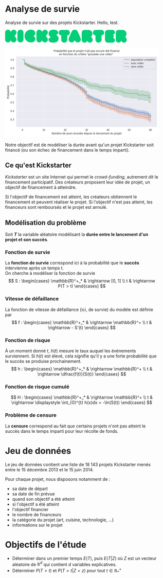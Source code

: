 # Analyse de survie

Analyse de survie sur des projets Kickstarter. Hello, test.

![Logo Kickstarter](img/kickstarter-logo.svg)

![](img/kmf-plots-has-video.png)

Notre objectif est de modéliser la durée avant qu'un projet Kickstarter soit financé (ou son échec de financement dans le temps imparti).

## Ce qu'est Kickstarter

_Kickstarter_ est un site Internet qui permet le _crowd-funding_, autrement dit le financement participatif. Des créateurs proposent leur idée de projet, un objectif de financement à atteindre.

Si l'objectif de financement est atteint, les créateurs obtiennent le financement et peuvent réaliser le projet. Si l'objectif n'est pas atteint, les financeurs sont remboursés et le projet est annulé.

## Modélisation du problème

Soit **$T$** la variable aléatoire modélisant la **durée entre le lancement d'un projet et son succès**.  

### Fonction de survie
La **fonction de survie** correspond ici à la probabilité que le **succès** intervienne après un temps t.  
On cherche à modéliser la fonction de survie
$$
S : \begin{cases}
\mathbb{R}^+_* & \rightarrow [0, 1] \\
t & \rightarrow P(T > t)
\end{cases}
$$


### Vitesse de défaillance
La fonction de vitesse de défaillance (ici, de survie) du modèle est définie par 
$$
f : \begin{cases}
\mathbb{R}^+_* & \rightarrow \mathbb{R}^+ \\
t & \rightarrow - S'(t)
\end{cases}
$$

### Fonction de risque
À un moment donné $t$, $h(t)$ mesure le taux auquel les événements surviennent. Si $h(t)$ est élevé, cela signifie qu'il y a une forte probabilité que le succès se produise prochainement.
$$
h : \begin{cases}
\mathbb{R}^+_* & \rightarrow \mathbb{R}^+ \\
t & \rightarrow \dfrac{f(t)}{S(t)} 
\end{cases}
$$

### Fonction de risque cumulé
$$
H : \begin{cases}
\mathbb{R}^+_* & \rightarrow \mathbb{R}^+ \\
t & \rightarrow \displaystyle \int_{0}^{t} h(x)dx = -\ln(S(t)) 
\end{cases}
$$

### Problème de censure
La **censure** correspond au fait que certains projets n'ont pas atteint le succès dans le temps imparti pour leur récolte de fonds.  


# Jeu de données

Le jeu de données contient une liste de 18 143 projets Kickstarter menés entre le 15 décembre 2013 et le 15 juin 2014.

Pour chaque projet, nous disposons notamment de :
- sa date de départ
- sa date de fin prévue
- quand son objectif a été atteint
- si l'objectif a été atteint
- l'objectif financier
- le nombre de financeurs
- la catégorie du projet (art, cuisine, technologie, ...)
- informations sur le projet

# Objectifs de l'étude
- Déterminer dans un premier temps $E(T)$, puis $E(T | Z)$ où $Z$ est un vecteur aléatoire de $\mathbb{R}^d$ qui contient $d$ variables explicatives.
- Déterminer $P(T > t)$ et $P(T > t | Z = z)$ pour tout $t \in \mathbb{R}^+_*$
